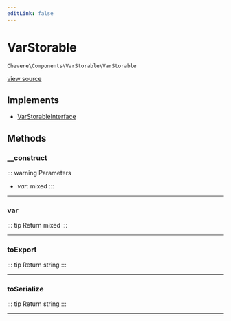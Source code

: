 ```yaml
---
editLink: false
---
```


# VarStorable

`Chevere\Components\VarStorable\VarStorable`

[view source](https://github.com/chevere/chevere/blob/main/src/Chevere/Components/VarStorable/VarStorable.php)

## Implements

- [VarStorableInterface](../../Interfaces/VarStorable/VarStorableInterface.md)

## Methods

### __construct

::: warning Parameters
- *var*: mixed
:::

---

### var

::: tip Return
mixed
:::

---

### toExport

::: tip Return
string
:::

---

### toSerialize

::: tip Return
string
:::

---
